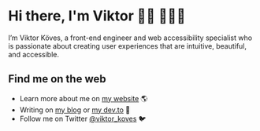 # Hi there, I'm Viktor 👋🏻 👨🏻‍💻

I’m Viktor Köves, a front-end engineer and web accessibility specialist who is passionate about creating user experiences that are intuitive, beautiful, and accessible.

## Find me on the web

- Learn more about me on [my website](https://viktorkoves.com/) 🌎
- Writing on [my blog](https://viktorkoves.com/writing) or [my dev.to](https://dev.to/viktor_koves) 📝
- Follow me on Twitter [@viktor_koves](https://twitter.com/viktor_koves) 🐦

<!--
**vkoves/vkoves** is a ✨ _special_ ✨ repository because its `README.md` (this file) appears on your GitHub profile.

Here are some ideas to get you started:

- 🔭 I’m currently working on ...
- 🌱 I’m currently learning ...
- 👯 I’m looking to collaborate on ...
- 🤔 I’m looking for help with ...
- 💬 Ask me about ...
- 📫 How to reach me: ...
- 😄 Pronouns: ...
- ⚡ Fun fact: ...
-->

